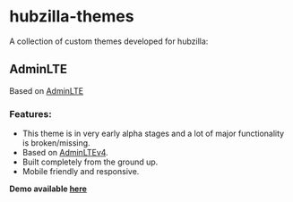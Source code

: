 # hubzilla-themes

A collection of custom themes developed for hubzilla:

## AdminLTE
Based on [AdminLTE](https://adminlte.io/) 

### Features:
- This theme is in very early alpha stages and a lot of major functionality is broken/missing. 
- Based on [AdminLTEv4](https://adminlte.io/).
- Built completely from the ground up. 
- Mobile friendly and responsive.

**Demo available [here](https://hub.utsukta.org/channel/adminlte)**

